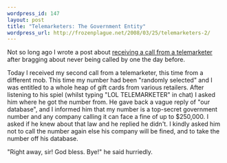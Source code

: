 ```yaml
--- 
wordpress_id: 147
layout: post
title: "Telemarketers: The Government Entity"
wordpress_url: http://frozenplague.net/2008/03/25/telemarketers-2/
---
```

Not so long ago I wrote a post about <a href="http://frozenplague.net/2008/03/14/telemarketers/">receiving a call from a telemarketer</a> after bragging about never being called by one the day before.

Today I received my second call from a telemarketer, this time from a different mob. This time my number had been "randomly selected" and I was entitled to a whole heap of gift cards from various retailers.  After listening to his spiel (whilst typing "LOL TELEMARKETER" in chat) I asked him where he got the number from. He gave back a vague reply of "our database", and I informed him that my number is a top-secret government number and any company calling it can face a fine of up to $250,000. I asked if he knew about that law and he replied he didn't. I kindly asked him not to call the number again else his company will be fined, and to take the number off his database.

"Right away, sir! God bless. Bye!" he said hurriedly.
